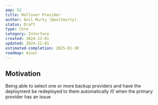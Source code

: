 ```yaml
---
aep: 52
title: Rollover Provider
author: Anil Murty (@anilmurty)
status: Draft
type: Core
category: Interface
created: 2024-12-01
updated: 2024-12-01
estimated-completion: 2025-01-30
roadmap: minor
---
```



## Motivation

Being able to select one or more backup providers and have the deployment be redeployed to them automatically if/ when the primary provider has an issue